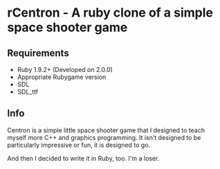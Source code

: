 # rCentron - A ruby clone of a simple space shooter game #

Requirements
----------

* Ruby 1.9.2+ (Developed on 2.0.0)
* Appropriate Rubygame version
* SDL
* SDL_ttf

Info
----------

Centron is a simple little space shooter game that I designed to teach myself more C++ and graphics programming. It isn't designed to be particularly impressive or fun, it is designed to go.

And then I decided to write it in Ruby, too. I'm a loser.